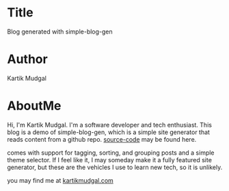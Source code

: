 # Title
Blog generated with simple-blog-gen
# Author
Kartik Mudgal

# AboutMe
Hi, I'm Kartik Mudgal. I'm a software developer and tech enthusiast. 
This blog is a demo of simple-blog-gen, which is a simple site generator 
that reads content from a github repo. [source-code](https://github.com/sprinting/simple-blog-gen) may be found here.

comes with support for tagging, sorting, and grouping posts
and a simple theme selector. If I feel like it, I may someday make it a fully featured site generator, 
but these are the vehicles I use to learn new tech, so it is unlikely.

you may find me at [kartikmudgal.com](https://kartikmudgal.com)

